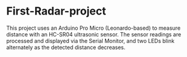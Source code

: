 # First-Radar-project
This project uses an Arduino Pro Micro (Leonardo-based) to measure distance with an HC-SR04 ultrasonic sensor. The sensor readings are processed and displayed via the Serial Monitor, and two LEDs blink alternately as the detected distance decreases.
